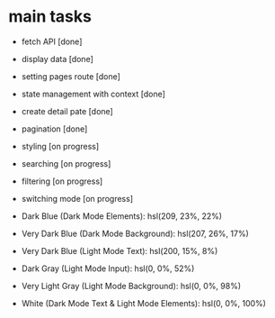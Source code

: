 # main tasks
- fetch API [done]
- display data [done]
- setting pages route [done]
- state management with context [done]
- create detail pate [done]
- pagination [done]
- styling [on progress]
- searching [on progress]
- filtering [on progress]
- switching mode [on progress]

- Dark Blue (Dark Mode Elements): hsl(209, 23%, 22%)
- Very Dark Blue (Dark Mode Background): hsl(207, 26%, 17%)

- Very Dark Blue (Light Mode Text): hsl(200, 15%, 8%)
- Dark Gray (Light Mode Input): hsl(0, 0%, 52%)
- Very Light Gray (Light Mode Background): hsl(0, 0%, 98%)

- White (Dark Mode Text & Light Mode Elements): hsl(0, 0%, 100%)